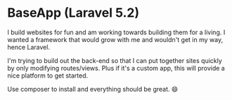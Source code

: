 # BaseApp (Laravel 5.2)

I build websites for fun and am working towards building them for a living. I wanted a framework that would grow with me and wouldn't get in my way, hence Laravel.

I'm trying to build out the back-end so that I can put together sites quickly by only modifying routes/views. Plus if it's a custom app, this will provide a nice platform to get started.

Use composer to install and everything should be great. :smile:
